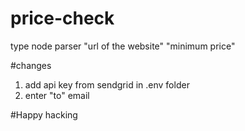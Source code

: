 # price-check
 type node parser "url of the website" "minimum price"
 
 
 #changes
 1. add api key from sendgrid in .env folder
 2. enter "to" email
 
 
 #Happy hacking
